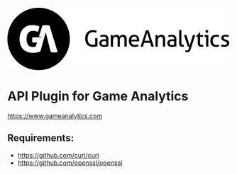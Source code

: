 ![](gameanalytics-logo.png)
# API Plugin for Game Analytics
https://www.gameanalytics.com

## Requirements:
- https://github.com/curl/curl
- https://github.com/openssl/openssl
